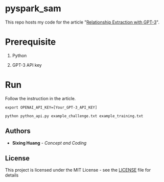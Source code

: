 # pyspark_sam

This repo hosts my code for the article "[Relationship Extraction with GPT-3](https://dgg32.medium.com/relationship-extraction-with-gpt-3-bb019dcf41e5)".


# Prerequisite

1. Python

2. GPT-3 API key

# Run

Follow the instruction in the article.

```console
export OPENAI_API_KEY=[Your_GPT-3_API_KEY]

python python_api.py example_challenge.txt example_training.txt
```

## Authors

  

*  **Sixing Huang** - *Concept and Coding*

  

## License

  

This project is licensed under the MIT License - see the [LICENSE](LICENSE) file for details
